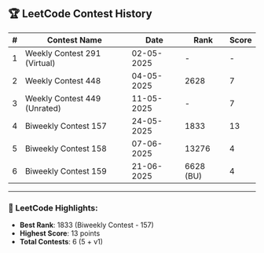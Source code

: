 ## 🏆 LeetCode Contest History

| # | Contest Name         | Date       | Rank  | Score |
|---|----------------------|------------|-------|-------|
| 1 | Weekly Contest 291 (Virtual) | 02-05-2025 | -  |  -  |
| 2 | Weekly Contest 448 | 04-05-2025 | 2628  |  7  |
| 3 | Weekly Contest 449 (Unrated) | 11-05-2025 | -  |  7  |
| 4 | Biweekly Contest 157 | 24-05-2025 | 1833  |  13  |
| 5 | Biweekly Contest 158 | 07-06-2025 | 13276  |  4  |
| 6 | Biweekly Contest 159 | 21-06-2025 | 6628 (BU)  |  4  |


---

### 📌 LeetCode Highlights:
- **Best Rank**: 1833 (Biweekly Contest - 157)
- **Highest Score**: 13 points
- **Total Contests**: 6 (5 + v1)
